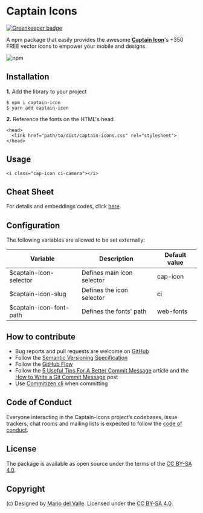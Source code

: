 # Captain Icons

[![Greenkeeper badge](https://badges.greenkeeper.io/roalcantara/captain-icons.svg)](https://greenkeeper.io/)

A npm package that easily provides the awesome **[Captain Icon](https://mariodelvalle.github.io/CaptainIconWeb/)**'s +350 FREE vector icons to empower your mobile and designs.

![npm](https://img.shields.io/npm/v/npm.svg)

## Installation

**1.** Add the library to your project

```
$ npm i captain-icon
$ yarn add captain-icon
```

**2.** Reference the fonts on the HTML's head
```
<head>
  <link href="path/to/dist/captain-icons.css" rel="stylesheet">
</head>
```

## Usage

```
<i class="cap-icon ci-camera"></i>
```

## Cheat Sheet
For details and embeddings codes, click [here](https://roalcantara.github.io/captain-icons/).

## Configuration

The following variables are allowed to be set externally:

| Variable | Description | Default value |
| -------- | ----------- | ------------- |
| $captain-icon-selector | Defines main icon selector | cap-icon |
| $captain-icon-slug | Defines the icon selector | ci |
| $captain-icon-font-path | Defines the fonts' path | web-fonts |

## How to contribute

*   Bug reports and pull requests are welcome on [GitHub](https://github.com/roalcantara/captain-icons)
*   Follow the [Semantic Versioning Specification](http://semver.org/)
*   Follow the [GitHub Flow](https://guides.github.com/introduction/flow/)
*   Follow the [5 Useful Tips For A Better Commit Message](https://robots.thoughtbot.com/5-useful-tips-for-a-better-commit-message) article and the [How to Write a Git Commit Message](http://chris.beams.io/posts/git-commit/) post
*   Use [Commitizen cli](http://commitizen.github.io/cz-cli/) when committing

## Code of Conduct

Everyone interacting in the Captain-Icons project’s codebases, issue trackers, chat rooms and mailing lists is expected to follow the [code of conduct](https://github.com/roalcantara/captain-icons/blob/master/CODE_OF_CONDUCT.md).

## License

The package is available as open source under the terms of the [CC BY-SA 4.0](https://creativecommons.org/licenses/by-sa/4.0/).

## Copyright

(c) Designed by [Mario del Valle](https://twitter.com/maduil). Licensed under the [CC BY-SA 4.0](https://creativecommons.org/licenses/by-sa/4.0/).
